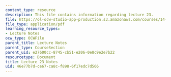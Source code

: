 ```yaml
---
content_type: resource
description: This file contains information regarding lecture 23.
file: https://ol-ocw-studio-app-production.s3.amazonaws.com/courses/14-581-international-economics-i-spring-2013/46e77b7dce67ca8cf8986f17edc7d566_MIT14_581S13_classnotes23.pdf
file_type: application/pdf
learning_resource_types:
- Lecture Notes
ocw_type: OCWFile
parent_title: Lecture Notes
parent_type: CourseSection
parent_uid: e27600cc-8745-cb51-e206-0e8c9e2e7b22
resourcetype: Document
title: Lecture 23 Notes
uid: 46e77b7d-ce67-ca8c-f898-6f17edc7d566
---
```

